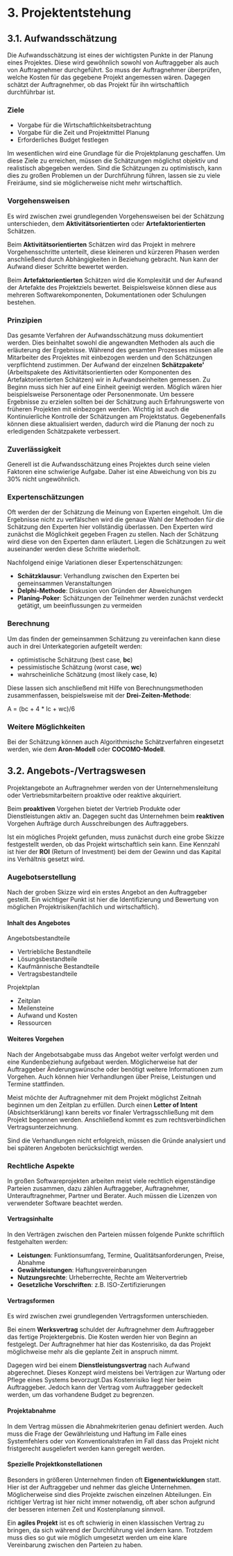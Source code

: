 # 3. Projektentstehung
## 3.1. Aufwandsschätzung

Die Aufwandsschätzung ist eines der wichtigsten Punkte in der Planung eines Projektes.
Diese wird gewöhnlich sowohl von Auftraggeber als auch von Auftragnehmer durchgeführt.
So muss der Auftragnehmer überprüfen, welche Kosten für das gegebene Projekt angemessen wären.
Dagegen schätzt der Auftragnehmer, ob das Projekt für ihn wirtschaftlich durchführbar ist.

### Ziele

- Vorgabe für die Wirtschaftlichkeitsbetrachtung
- Vorgabe für die Zeit und Projektmittel Planung
- Erforderliches Budget festlegen

Im wesentlichen wird eine Grundlage für die Projektplanung geschaffen.
Um diese Ziele zu erreichen, müssen die Schätzungen möglichst objektiv und realistisch abgegeben werden.
Sind die Schätzungen zu optimistisch, kann dies zu großen Problemen un der Durchführung führen, lassen sie zu viele Freiräume, sind sie möglicherweise nicht mehr wirtschaftlich.

### Vorgehensweisen

Es wird zwischen zwei grundlegenden Vorgehensweisen bei der Schätzung unterschieden, dem **Aktivitätsorientierten** oder **Artefaktorientierten** Schätzen.

Beim **Aktivitätsorientierten** Schätzen wird das Projekt in mehrere Vorgehensschritte unterteilt, diese kleineren und kürzeren Phasen werden anschließend durch Abhängigkeiten in Beziehung gebracht. Nun kann der Aufwand dieser Schritte bewertet werden.

Beim **Artefaktorientierten** Schätzen wird die Komplexität und der Aufwand der Artefakte des Projektziels bewertet. Beispielsweise können diese aus mehreren Softwarekomponenten, Dokumentationen oder Schulungen bestehen.

### Prinzipien

Das gesamte Verfahren der Aufwandsschätzung muss dokumentiert werden. Dies beinhaltet sowohl die angewandten Methoden als auch die erläuterung der Ergebnisse.
Während des gesamten Prozesses müssen alle Mitarbeiter des Projektes mit einbezogen werden und den Schätzungen verpflichtend zustimmen.
Der Aufwand der einzelnen **Schätzpakete'** (Arbeitspakete des Aktivitätsorientierten oder Komponenten des Artefaktorientierten Schätzen) wir in Aufwandseinheiten gemessen. Zu Beginn muss sich hier auf eine Einheit geeinigt werden. Möglich wären hier beispielsweise Personentage oder Personenmonate.
Um bessere Ergebnisse zu erzielen sollten bei der Schätzung auch Erfahrungswerte von früheren Projekten mit einbezogen werden.
Wichtig ist auch die Kontinuierliche Kontrolle der Schätzungen am Projektstatus. Gegebenenfalls können diese aktualisiert werden, dadurch wird die Planung der noch zu erledigenden Schätzpakete verbessert.

### Zuverlässigkeit

Generell ist die Aufwandsschätzung eines Projektes durch seine vielen Faktoren eine schwierige Aufgabe.
Daher ist eine Abweichung von bis zu 30% nicht ungewöhnlich.

### Expertenschätzungen

Oft werden der der Schätzung die Meinung von Experten eingeholt. Um die Ergebnisse nicht zu verfälschen wird die genaue Wahl der Methoden für die Schätzung den Experten hier vollständig überlassen.
Den Experten wird zunächst die Möglichkeit gegeben Fragen zu stellen.
Nach der Schätzung wird diese von den Experten dann erläutert.
Liegen die Schätzungen zu weit auseinander werden diese Schritte wiederholt.

Nachfolgend einige Variationen dieser Expertenschätzungen:

- **Schätzklausur**: Verhandlung zwischen den Experten bei gemeinsammen Veranstaltungen
- **Delphi-Methode**: Diskusion von Gründen der Abweichungen
- **Planing-Poker**: Schätzungen der Teilnehmer werden zunächst verdeckt getätigt, um beeinflussungen zu vermeiden

### Berechnung

Um das finden der gemeinsammen Schätzung zu vereinfachen kann diese auch in drei Unterkategorien aufgeteilt werden:

- optimistische Schätzung (best case, **bc**)
- pessimistische Schätzung (worst case, **wc**)
- wahrscheinliche Schätzung (most likely case, **lc**)

Diese lassen sich anschließend mit Hilfe von Berechnungsmethoden zusammenfassen, beispielsweise mit der **Drei-Zeiten-Methode**:

A = (bc + 4 * lc + wc)/6

### Weitere Möglichkeiten

Bei der Schätzung können auch Algorithmische Schätzverfahren eingesetzt werden, wie dem **Aron-Modell** oder **COCOMO-Modell**.

## 3.2. Angebots-/Vertragswesen

Projektangebote an Auftragnehmer werden von der Unternehmensleitung oder Vertriebsmitarbeitern proaktive oder reaktive akquiriert.

Beim **proaktiven** Vorgehen bietet der Vertrieb Produkte oder Dienstleistungen aktiv an. Dagegen sucht das Unternehmen beim **reaktiven** Vorgehen Aufträge durch Ausschreibungen des Auftraggebers.

Ist ein mögliches Projekt gefunden, muss zunächst durch eine grobe Skizze festgestellt werden, ob das Projekt wirtschaftlich sein kann.
Eine Kennzahl ist hier der **ROI** (Return of Investment) bei dem der Gewinn und das Kapital ins Verhältnis gesetzt wird.

### Augebotserstellung

Nach der groben Skizze wird ein erstes Angebot an den Auftraggeber gestellt.
Ein wichtiger Punkt ist hier die Identifizierung und Bewertung von möglichen Projektrisiken(fachlich und wirtschaftlich).

#### Inhalt des Angebotes

Angebotsbestandteile

- Vertriebliche Bestandteile
- Lösungsbestandteile
- Kaufmännische Bestandteile
- Vertragsbestandteile

Projektplan

- Zeitplan
- Meilensteine
- Aufwand und Kosten
- Ressourcen

#### Weiteres Vorgehen

Nach der Angebotsabgabe muss das Angebot weiter verfolgt werden und eine Kundenbeziehung aufgebaut werden.
Möglicherweise hat der Auftraggeber Änderungswünsche oder benötigt weitere Informationen zum Vorgehen.
Auch können hier Verhandlungen über Preise, Leistungen und Termine stattfinden.

Meist möchte der Auftragnehmer mit dem Projekt möglichst Zeitnah beginnen um den Zeitplan zu erfüllen.
Durch einen **Letter of Intent** (Absichtserklärung) kann bereits vor finaler Vertragsschließung mit dem Projekt begonnen werden.
Anschließend kommt es zum rechtsverbindlichen Vertragsunterzeichnung.

Sind die Verhandlungen nicht erfolgreich, müssen die Gründe analysiert und bei späteren Angeboten berücksichtigt werden.

### Rechtliche Aspekte

In großen Softwareprojekten arbeiten meist viele rechtlich eigenständige Parteien zusammen, dazu zählen Auftraggeber, Auftragnehmer, Unterauftragnehmer, Partner und Berater. Auch müssen die Lizenzen von verwendeter Software beachtet werden.

#### Vertragsinhalte

In den Verträgen zwischen den Parteien müssen folgende Punkte schriftlich festgehalten werden:

- **Leistungen**: Funktionsumfang, Termine, Qualitätsanforderungen, Preise, Abnahme
- **Gewährleistungen**: Haftungsvereinbarungen
- **Nutzungsrechte**: Urheberrechte, Rechte am Weitervertrieb
- **Gesetzliche Vorschriften**: z.B. ISO-Zertifizierungen

#### Vertragsformen

Es wird zwischen zwei grundlegenden Vertragsformen unterschieden.

Bei einem **Werksvertrag** schuldet der Auftragnehmer dem Auftraggeber das fertige Projektergebnis. Die Kosten werden hier von Beginn an festgelegt.
Der Auftragnehmer hat hier das Kostenrisiko, da das Projekt möglichweise mehr als die geplante Zeit in anspruch nimmt.

Dagegen wird bei einem **Dienstleistungsvertrag** nach Aufwand abgerechnet.
Dieses Konzept wird meistens bei Verträgen zur Wartung oder Pflege eines Systems bevorzugt.Das Kostenrisiko liegt hier beim Auftraggeber.
Jedoch kann der Vertrag vom Auftraggeber gedeckelt werden, um das vorhandene Budget zu begrenzen.

#### Projektabnahme

In dem Vertrag müssen die Abnahmekriterien genau definiert werden. Auch muss die Frage der Gewährleistung und Haftung im Falle eines Systemfehlers oder von Konventionalstrafen im Fall dass das Projekt nicht fristgerecht ausgeliefert werden kann geregelt werden.

#### Spezielle Projektkonstellationen

Besonders in größeren Unternehmen finden oft **Eigenentwicklungen** statt. Hier ist der Auftraggeber und nehmer das gleiche Unternehmen. Möglicherweise sind dies Projekte zwischen einzelnen Abteilungen. Ein richtiger Vertrag ist hier nicht immer notwendig, oft aber schon aufgrund der besseren internen Zeit und Kostenplanung sinnvoll.

Ein **agiles Projekt** ist es oft schwierig in einen klassischen Vertrag zu bringen, da sich während der Durchführung viel ändern kann. Trotzdem muss dies so gut wie möglich umgesetzt werden um eine klare Vereinbarung zwischen den Parteien zu haben.
